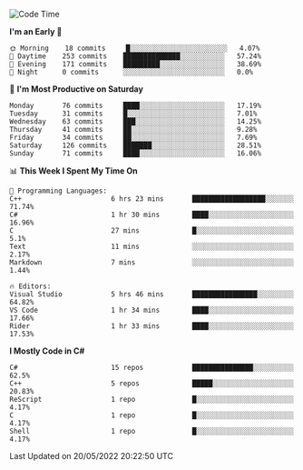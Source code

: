<!--START_SECTION:waka-->
![Code Time](http://img.shields.io/badge/Code%20Time-790%20hrs%2056%20mins-blue)

**I'm an Early 🐤** 

```text
🌞 Morning    18 commits     █░░░░░░░░░░░░░░░░░░░░░░░░   4.07% 
🌆 Daytime    253 commits    ██████████████░░░░░░░░░░░   57.24% 
🌃 Evening    171 commits    █████████░░░░░░░░░░░░░░░░   38.69% 
🌙 Night      0 commits      ░░░░░░░░░░░░░░░░░░░░░░░░░   0.0%

```
📅 **I'm Most Productive on Saturday** 

```text
Monday       76 commits     ████░░░░░░░░░░░░░░░░░░░░░   17.19% 
Tuesday      31 commits     █░░░░░░░░░░░░░░░░░░░░░░░░   7.01% 
Wednesday    63 commits     ███░░░░░░░░░░░░░░░░░░░░░░   14.25% 
Thursday     41 commits     ██░░░░░░░░░░░░░░░░░░░░░░░   9.28% 
Friday       34 commits     ██░░░░░░░░░░░░░░░░░░░░░░░   7.69% 
Saturday     126 commits    ███████░░░░░░░░░░░░░░░░░░   28.51% 
Sunday       71 commits     ████░░░░░░░░░░░░░░░░░░░░░   16.06%

```


📊 **This Week I Spent My Time On** 

```text
💬 Programming Languages: 
C++                      6 hrs 23 mins       ██████████████████░░░░░░░   71.74% 
C#                       1 hr 30 mins        ████░░░░░░░░░░░░░░░░░░░░░   16.96% 
C                        27 mins             █░░░░░░░░░░░░░░░░░░░░░░░░   5.1% 
Text                     11 mins             ░░░░░░░░░░░░░░░░░░░░░░░░░   2.17% 
Markdown                 7 mins              ░░░░░░░░░░░░░░░░░░░░░░░░░   1.44%

🔥 Editors: 
Visual Studio            5 hrs 46 mins       ████████████████░░░░░░░░░   64.82% 
VS Code                  1 hr 34 mins        ████░░░░░░░░░░░░░░░░░░░░░   17.66% 
Rider                    1 hr 33 mins        ████░░░░░░░░░░░░░░░░░░░░░   17.53%

```

**I Mostly Code in C#** 

```text
C#                       15 repos            ███████████████░░░░░░░░░░   62.5% 
C++                      5 repos             █████░░░░░░░░░░░░░░░░░░░░   20.83% 
ReScript                 1 repo              █░░░░░░░░░░░░░░░░░░░░░░░░   4.17% 
C                        1 repo              █░░░░░░░░░░░░░░░░░░░░░░░░   4.17% 
Shell                    1 repo              █░░░░░░░░░░░░░░░░░░░░░░░░   4.17%

```



 Last Updated on 20/05/2022 20:22:50 UTC
<!--END_SECTION:waka-->
